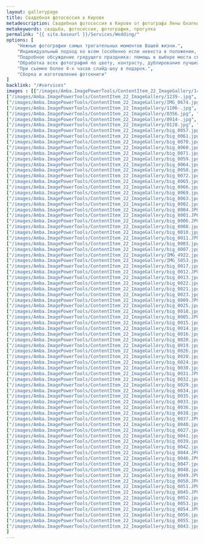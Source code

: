 ```yaml
---
layout: gallerypage
title: Свадебная фотосессия в Кирове
metadescription: Свадебная фотосессия в Кирове от фотографа Лены Охапкиной, примеры свадебных фотографий
metakeywords: свадьба, фотосессия, фотография, прогулка
permalink: "{{ site.baseurl }}/Services/Wedding/"
options: [
    "Нежные фотографии самых трогательных моментов Вашей жизни.",
    "Индивидуальный подход ко всем (особенно если невеста в положении, у молодоженов добрые глаза или если одного из них зовут Елена).",
    "Подробное обсуждение грядущего праздника: помощь в выборе места съемки, консультации и контакты специалистов свадебной индустрии (операторы, ведущие, флористы).",
    "Обработка всех фотографий по цвету, контрасту, дублирование лучших кадров в ретро (черно-белом) стиле.",
    "При съемке более 4-х часов слайд-шоу в подарок.",
    "Сборка и изготовление фотокниги"
]
backlink: "/#services"
images : [["/images/Amba.ImagePowerTools/ContentItem_22_ImageGallery/1421.jpg", "/images/Amba.ImageCache/Default/Amba.ImagePowerTools/ContentItem_22_ImageGallery/1421-DE91E73BE9C37EDAAEEF74A71944B1F6.jpg", "места для свадебной фотосессии Киров"], 
["/images/Amba.ImagePowerTools/ContentItem_22_ImageGallery/1239-.jpg", "/images/Amba.ImageCache/Default/Amba.ImagePowerTools/ContentItem_22_ImageGallery/1239--DE91E73BE9C37EDAAEEF74A71944B1F6.jpg", "места для свадебной фотосессии Киров"], 
["/images/Amba.ImagePowerTools/ContentItem_22_ImageGallery/IMG_0674.jpg", "/images/Amba.ImageCache/Default/Amba.ImagePowerTools/ContentItem_22_ImageGallery/IMG_0674-DE91E73BE9C37EDAAEEF74A71944B1F6.jpg", "места для свадебной фотосессии Киров"], 
["/images/Amba.ImagePowerTools/ContentItem_22_ImageGallery/1106-.jpg", "/images/Amba.ImageCache/Default/Amba.ImagePowerTools/ContentItem_22_ImageGallery/1106--DE91E73BE9C37EDAAEEF74A71944B1F6.jpg", "места для свадебной фотосессии Киров"], 
["/images/Amba.ImagePowerTools/ContentItem_22_ImageGallery/0356.jpg", "/images/Amba.ImageCache/Default/Amba.ImagePowerTools/ContentItem_22_ImageGallery/0356-DE91E73BE9C37EDAAEEF74A71944B1F6.jpg", "Киров театр Кукол"], 
["/images/Amba.ImagePowerTools/ContentItem_22_ImageGallery/0914-.jpg", "/images/Amba.ImageCache/Default/Amba.ImagePowerTools/ContentItem_22_ImageGallery/0914--DE91E73BE9C37EDAAEEF74A71944B1F6.jpg", "Киров театр Кукол"], 
["/images/Amba.ImagePowerTools/ContentItem_22_ImageGallery/0128.jpg", "/images/Amba.ImageCache/Default/Amba.ImagePowerTools/ContentItem_22_ImageGallery/0128-DE91E73BE9C37EDAAEEF74A71944B1F6.jpg", "Утро невесты"], 
["/images/Amba.ImagePowerTools/ContentItem_22_ImageGallery/big_0057.jpg", "/images/Amba.ImageCache/Default/Amba.ImagePowerTools/ContentItem_22_ImageGallery/big_0057-DE91E73BE9C37EDAAEEF74A71944B1F6.jpg", "свадебная фотосессия Киров"], 
["/images/Amba.ImagePowerTools/ContentItem_22_ImageGallery/big_0061.jpg", "/images/Amba.ImageCache/Default/Amba.ImagePowerTools/ContentItem_22_ImageGallery/big_0061-DE91E73BE9C37EDAAEEF74A71944B1F6.jpg", "венчание Киров"], 
["/images/Amba.ImagePowerTools/ContentItem_22_ImageGallery/big_0070.jpg", "/images/Amba.ImageCache/Default/Amba.ImagePowerTools/ContentItem_22_ImageGallery/big_0070-DE91E73BE9C37EDAAEEF74A71944B1F6.jpg", "свадебная фотосессия Киров"], 
["/images/Amba.ImagePowerTools/ContentItem_22_ImageGallery/big_0060.jpg", "/images/Amba.ImageCache/Default/Amba.ImagePowerTools/ContentItem_22_ImageGallery/big_0060-DE91E73BE9C37EDAAEEF74A71944B1F6.jpg", "свадебная фотосессия Киров"], 
["/images/Amba.ImagePowerTools/ContentItem_22_ImageGallery/big_0071.jpg", "/images/Amba.ImageCache/Default/Amba.ImagePowerTools/ContentItem_22_ImageGallery/big_0071-DE91E73BE9C37EDAAEEF74A71944B1F6.jpg", "веселая свадьба Киров"], 
["/images/Amba.ImagePowerTools/ContentItem_22_ImageGallery/big_0059.jpg", "/images/Amba.ImageCache/Default/Amba.ImagePowerTools/ContentItem_22_ImageGallery/big_0059-DE91E73BE9C37EDAAEEF74A71944B1F6.jpg", "свадебная фотосессия Киров"], 
["/images/Amba.ImagePowerTools/ContentItem_22_ImageGallery/big_0064.jpg", "/images/Amba.ImageCache/Default/Amba.ImagePowerTools/ContentItem_22_ImageGallery/big_0064-DE91E73BE9C37EDAAEEF74A71944B1F6.jpg", "свадебная фотосессия Киров"], 
["/images/Amba.ImagePowerTools/ContentItem_22_ImageGallery/big_0058.jpg", "/images/Amba.ImageCache/Default/Amba.ImagePowerTools/ContentItem_22_ImageGallery/big_0058-DE91E73BE9C37EDAAEEF74A71944B1F6.jpg", "свадебная фотосессия Киров"], 
["/images/Amba.ImagePowerTools/ContentItem_22_ImageGallery/big_0072.jpg", "/images/Amba.ImageCache/Default/Amba.ImagePowerTools/ContentItem_22_ImageGallery/big_0072-DE91E73BE9C37EDAAEEF74A71944B1F6.jpg", "места для свадебной фотосессии Киров"], 
["/images/Amba.ImagePowerTools/ContentItem_22_ImageGallery/big_0065.jpg", "/images/Amba.ImageCache/Default/Amba.ImagePowerTools/ContentItem_22_ImageGallery/big_0065-DE91E73BE9C37EDAAEEF74A71944B1F6.jpg", "места для свадебной фотосессии Киров"], 
["/images/Amba.ImagePowerTools/ContentItem_22_ImageGallery/big_0066.jpg", "/images/Amba.ImageCache/Default/Amba.ImagePowerTools/ContentItem_22_ImageGallery/big_0066-DE91E73BE9C37EDAAEEF74A71944B1F6.jpg", "свадебная фотосессия Киров"], 
["/images/Amba.ImagePowerTools/ContentItem_22_ImageGallery/big_0069.jpg", "/images/Amba.ImageCache/Default/Amba.ImagePowerTools/ContentItem_22_ImageGallery/big_0069-DE91E73BE9C37EDAAEEF74A71944B1F6.jpg", "свадебная фотосессия Киров"], 
["/images/Amba.ImagePowerTools/ContentItem_22_ImageGallery/big_0063.jpg", "/images/Amba.ImageCache/Default/Amba.ImagePowerTools/ContentItem_22_ImageGallery/big_0063-DE91E73BE9C37EDAAEEF74A71944B1F6.jpg", "свадебная фотосессия Киров"], 
["/images/Amba.ImagePowerTools/ContentItem_22_ImageGallery/big_0002.jpg", "/images/Amba.ImageCache/Default/Amba.ImagePowerTools/ContentItem_22_ImageGallery/big_0002-DE91E73BE9C37EDAAEEF74A71944B1F6.jpg", "места для свадебной фотосессии Киров"], 
["/images/Amba.ImagePowerTools/ContentItem_22_ImageGallery/big_0004.JPG", "/images/Amba.ImageCache/Default/Amba.ImagePowerTools/ContentItem_22_ImageGallery/big_0004-DE91E73BE9C37EDAAEEF74A71944B1F6.jpg", "места для свадебной фотосессии Киров"], 
["/images/Amba.ImagePowerTools/ContentItem_22_ImageGallery/big_0001.JPG", "/images/Amba.ImageCache/Default/Amba.ImagePowerTools/ContentItem_22_ImageGallery/big_0001-DE91E73BE9C37EDAAEEF74A71944B1F6.jpg", "Утро невесты"], 
["/images/Amba.ImagePowerTools/ContentItem_22_ImageGallery/big_0006.JPG", "/images/Amba.ImageCache/Default/Amba.ImagePowerTools/ContentItem_22_ImageGallery/big_0006-DE91E73BE9C37EDAAEEF74A71944B1F6.jpg", "места для свадебной фотосессии Киров"], 
["/images/Amba.ImagePowerTools/ContentItem_22_ImageGallery/big_0008.jpg", "/images/Amba.ImageCache/Default/Amba.ImagePowerTools/ContentItem_22_ImageGallery/big_0008-DE91E73BE9C37EDAAEEF74A71944B1F6.jpg", "места для свадебной фотосессии Киров"], 
["/images/Amba.ImagePowerTools/ContentItem_22_ImageGallery/big_0010.jpg", "/images/Amba.ImageCache/Default/Amba.ImagePowerTools/ContentItem_22_ImageGallery/big_0010-DE91E73BE9C37EDAAEEF74A71944B1F6.jpg", "места для свадебной фотосессии Киров"], 
["/images/Amba.ImagePowerTools/ContentItem_22_ImageGallery/big_0011.JPG", "/images/Amba.ImageCache/Default/Amba.ImagePowerTools/ContentItem_22_ImageGallery/big_0011-DE91E73BE9C37EDAAEEF74A71944B1F6.jpg", "места для свадебной фотосессии Киров"], 
["/images/Amba.ImagePowerTools/ContentItem_22_ImageGallery/big_0003.jpg", "/images/Amba.ImageCache/Default/Amba.ImagePowerTools/ContentItem_22_ImageGallery/big_0003-DE91E73BE9C37EDAAEEF74A71944B1F6.jpg", "места для свадебной фотосессии Киров"], 
["/images/Amba.ImagePowerTools/ContentItem_22_ImageGallery/big_0007.jpg", "/images/Amba.ImageCache/Default/Amba.ImagePowerTools/ContentItem_22_ImageGallery/big_0007-DE91E73BE9C37EDAAEEF74A71944B1F6.jpg", "фотограф на свадьбу Киров"], 
["/images/Amba.ImagePowerTools/ContentItem_22_ImageGallery/IMG_4922.jpg", "/images/Amba.ImageCache/Default/Amba.ImagePowerTools/ContentItem_22_ImageGallery/IMG_4922-DE91E73BE9C37EDAAEEF74A71944B1F6.jpg", "фотограф на свадьбу Киров"], 
["/images/Amba.ImagePowerTools/ContentItem_22_ImageGallery/IMG_5053.jpg", "/images/Amba.ImageCache/Default/Amba.ImagePowerTools/ContentItem_22_ImageGallery/IMG_5053-DE91E73BE9C37EDAAEEF74A71944B1F6.jpg", "фотограф на свадьбу Киров"], 
["/images/Amba.ImagePowerTools/ContentItem_22_ImageGallery/big_0017.jpg", "/images/Amba.ImageCache/Default/Amba.ImagePowerTools/ContentItem_22_ImageGallery/big_0017-DE91E73BE9C37EDAAEEF74A71944B1F6.jpg", "фотограф на свадьбу Киров"], 
["/images/Amba.ImagePowerTools/ContentItem_22_ImageGallery/big_0012.JPG", "/images/Amba.ImageCache/Default/Amba.ImagePowerTools/ContentItem_22_ImageGallery/big_0012-DE91E73BE9C37EDAAEEF74A71944B1F6.jpg", "фотограф на свадьбу Киров"], 
["/images/Amba.ImagePowerTools/ContentItem_22_ImageGallery/big_0013.jpg", "/images/Amba.ImageCache/Default/Amba.ImagePowerTools/ContentItem_22_ImageGallery/big_0013-DE91E73BE9C37EDAAEEF74A71944B1F6.jpg", "фотограф на свадьбу Киров"], 
["/images/Amba.ImagePowerTools/ContentItem_22_ImageGallery/big_0022.jpg", "/images/Amba.ImageCache/Default/Amba.ImagePowerTools/ContentItem_22_ImageGallery/big_0022-DE91E73BE9C37EDAAEEF74A71944B1F6.jpg", "места для свадебной фотосессии Киров"], 
["/images/Amba.ImagePowerTools/ContentItem_22_ImageGallery/big_0021.jpg", "/images/Amba.ImageCache/Default/Amba.ImagePowerTools/ContentItem_22_ImageGallery/big_0021-DE91E73BE9C37EDAAEEF74A71944B1F6.jpg", "свадебный фотограф Киров"], 
["/images/Amba.ImagePowerTools/ContentItem_22_ImageGallery/big_0023.jpg", "/images/Amba.ImageCache/Default/Amba.ImagePowerTools/ContentItem_22_ImageGallery/big_0023-DE91E73BE9C37EDAAEEF74A71944B1F6.jpg", "свадебный фотограф Киров"], 
["/images/Amba.ImagePowerTools/ContentItem_22_ImageGallery/big_0009.JPG", "/images/Amba.ImageCache/Default/Amba.ImagePowerTools/ContentItem_22_ImageGallery/big_0009-DE91E73BE9C37EDAAEEF74A71944B1F6.jpg", "места для свадебной фотосессии Киров"], 
["/images/Amba.ImagePowerTools/ContentItem_22_ImageGallery/big_0025.jpg", "/images/Amba.ImageCache/Default/Amba.ImagePowerTools/ContentItem_22_ImageGallery/big_0025-DE91E73BE9C37EDAAEEF74A71944B1F6.jpg", "свадебный фотограф Киров"], 
["/images/Amba.ImagePowerTools/ContentItem_22_ImageGallery/big_0018.jpg", "/images/Amba.ImageCache/Default/Amba.ImagePowerTools/ContentItem_22_ImageGallery/big_0018-DE91E73BE9C37EDAAEEF74A71944B1F6.jpg", "свадебный фотограф Киров"], 
["/images/Amba.ImagePowerTools/ContentItem_22_ImageGallery/big_0005.JPG", "/images/Amba.ImageCache/Default/Amba.ImagePowerTools/ContentItem_22_ImageGallery/big_0005-DE91E73BE9C37EDAAEEF74A71944B1F6.jpg", "места для свадебной фотосессии Киров"], 
["/images/Amba.ImagePowerTools/ContentItem_22_ImageGallery/big_0015.jpg", "/images/Amba.ImageCache/Default/Amba.ImagePowerTools/ContentItem_22_ImageGallery/big_0015-DE91E73BE9C37EDAAEEF74A71944B1F6.jpg", "свадебный фотограф Киров"], 
["/images/Amba.ImagePowerTools/ContentItem_22_ImageGallery/big_0014.jpg", "/images/Amba.ImageCache/Default/Amba.ImagePowerTools/ContentItem_22_ImageGallery/big_0014-DE91E73BE9C37EDAAEEF74A71944B1F6.jpg", "свадебный фотограф Киров"], 
["/images/Amba.ImagePowerTools/ContentItem_22_ImageGallery/big_0016.jpg", "/images/Amba.ImageCache/Default/Amba.ImagePowerTools/ContentItem_22_ImageGallery/big_0016-DE91E73BE9C37EDAAEEF74A71944B1F6.jpg", "Кировский костел фотосессия"], 
["/images/Amba.ImagePowerTools/ContentItem_22_ImageGallery/big_0020.jpg", "/images/Amba.ImageCache/Default/Amba.ImagePowerTools/ContentItem_22_ImageGallery/big_0020-DE91E73BE9C37EDAAEEF74A71944B1F6.jpg", "свадебный фотограф Киров"], 
["/images/Amba.ImagePowerTools/ContentItem_22_ImageGallery/big_0019.jpg", "/images/Amba.ImageCache/Default/Amba.ImagePowerTools/ContentItem_22_ImageGallery/big_0019-DE91E73BE9C37EDAAEEF74A71944B1F6.jpg", "свадебный фотограф Киров"], 
["/images/Amba.ImagePowerTools/ContentItem_22_ImageGallery/big_0026.jpg", "/images/Amba.ImageCache/Default/Amba.ImagePowerTools/ContentItem_22_ImageGallery/big_0026-DE91E73BE9C37EDAAEEF74A71944B1F6.jpg", "Кировский костел фотосессия"], 
["/images/Amba.ImagePowerTools/ContentItem_22_ImageGallery/big_0028.jpg", "/images/Amba.ImageCache/Default/Amba.ImagePowerTools/ContentItem_22_ImageGallery/big_0028-DE91E73BE9C37EDAAEEF74A71944B1F6.jpg", "свадебный фотограф Киров"], 
["/images/Amba.ImagePowerTools/ContentItem_22_ImageGallery/big_0024.jpg", "/images/Amba.ImageCache/Default/Amba.ImagePowerTools/ContentItem_22_ImageGallery/big_0024-DE91E73BE9C37EDAAEEF74A71944B1F6.jpg", "свадебный фотограф Киров"], 
["/images/Amba.ImagePowerTools/ContentItem_22_ImageGallery/big_0030.jpg", "/images/Amba.ImageCache/Default/Amba.ImagePowerTools/ContentItem_22_ImageGallery/big_0030-DE91E73BE9C37EDAAEEF74A71944B1F6.jpg", "фотограф на свадьбу Киров"], 
["/images/Amba.ImagePowerTools/ContentItem_22_ImageGallery/big_0031.JPG", "/images/Amba.ImageCache/Default/Amba.ImagePowerTools/ContentItem_22_ImageGallery/big_0031-DE91E73BE9C37EDAAEEF74A71944B1F6.jpg", ""], 
["/images/Amba.ImagePowerTools/ContentItem_22_ImageGallery/big_0032.jpg", "/images/Amba.ImageCache/Default/Amba.ImagePowerTools/ContentItem_22_ImageGallery/big_0032-DE91E73BE9C37EDAAEEF74A71944B1F6.jpg", "фотограф на свадьбу Киров"], 
["/images/Amba.ImagePowerTools/ContentItem_22_ImageGallery/big_0029.jpg", "/images/Amba.ImageCache/Default/Amba.ImagePowerTools/ContentItem_22_ImageGallery/big_0029-DE91E73BE9C37EDAAEEF74A71944B1F6.jpg", "фотограф на свадьбу Киров"], 
["/images/Amba.ImagePowerTools/ContentItem_22_ImageGallery/big_0034.jpg", "/images/Amba.ImageCache/Default/Amba.ImagePowerTools/ContentItem_22_ImageGallery/big_0034-DE91E73BE9C37EDAAEEF74A71944B1F6.jpg", "фотограф на свадьбу Киров"], 
["/images/Amba.ImagePowerTools/ContentItem_22_ImageGallery/big_0035.jpg", "/images/Amba.ImageCache/Default/Amba.ImagePowerTools/ContentItem_22_ImageGallery/big_0035-DE91E73BE9C37EDAAEEF74A71944B1F6.jpg", "фотограф на свадьбу Киров"], 
["/images/Amba.ImagePowerTools/ContentItem_22_ImageGallery/big_0033.jpg", "/images/Amba.ImageCache/Default/Amba.ImagePowerTools/ContentItem_22_ImageGallery/big_0033-DE91E73BE9C37EDAAEEF74A71944B1F6.jpg", "фотограф на свадьбу Киров"], 
["/images/Amba.ImagePowerTools/ContentItem_22_ImageGallery/big_0036.jpg", "/images/Amba.ImageCache/Default/Amba.ImagePowerTools/ContentItem_22_ImageGallery/big_0036-DE91E73BE9C37EDAAEEF74A71944B1F6.jpg", "фотограф на свадьбу Киров"], 
["/images/Amba.ImagePowerTools/ContentItem_22_ImageGallery/big_0038.jpg", "/images/Amba.ImageCache/Default/Amba.ImagePowerTools/ContentItem_22_ImageGallery/big_0038-DE91E73BE9C37EDAAEEF74A71944B1F6.jpg", "фотограф на свадьбу Киров"], 
["/images/Amba.ImagePowerTools/ContentItem_22_ImageGallery/big_0037.JPG", "/images/Amba.ImageCache/Default/Amba.ImagePowerTools/ContentItem_22_ImageGallery/big_0037-DE91E73BE9C37EDAAEEF74A71944B1F6.jpg", "фотограф на свадьбу Киров"], 
["/images/Amba.ImagePowerTools/ContentItem_22_ImageGallery/big_0040.jpg", "/images/Amba.ImageCache/Default/Amba.ImagePowerTools/ContentItem_22_ImageGallery/big_0040-DE91E73BE9C37EDAAEEF74A71944B1F6.jpg", "фотограф на свадьбу Киров"], 
["/images/Amba.ImagePowerTools/ContentItem_22_ImageGallery/big_0027.jpg", "/images/Amba.ImageCache/Default/Amba.ImagePowerTools/ContentItem_22_ImageGallery/big_0027-DE91E73BE9C37EDAAEEF74A71944B1F6.jpg", "фотограф на свадьбу Киров"], 
["/images/Amba.ImagePowerTools/ContentItem_22_ImageGallery/big_0041.jpg", "/images/Amba.ImageCache/Default/Amba.ImagePowerTools/ContentItem_22_ImageGallery/big_0041-DE91E73BE9C37EDAAEEF74A71944B1F6.jpg", "места для свадебной фотосессии Киров"], 
["/images/Amba.ImagePowerTools/ContentItem_22_ImageGallery/big_0039.jpg", "/images/Amba.ImageCache/Default/Amba.ImagePowerTools/ContentItem_22_ImageGallery/big_0039-DE91E73BE9C37EDAAEEF74A71944B1F6.jpg", "места для свадебной фотосессии Киров"], 
["/images/Amba.ImagePowerTools/ContentItem_22_ImageGallery/big_0042.jpg", "/images/Amba.ImageCache/Default/Amba.ImagePowerTools/ContentItem_22_ImageGallery/big_0042-DE91E73BE9C37EDAAEEF74A71944B1F6.jpg", "места для свадебной фотосессии Киров"], 
["/images/Amba.ImagePowerTools/ContentItem_22_ImageGallery/big_0044.JPG", "/images/Amba.ImageCache/Default/Amba.ImagePowerTools/ContentItem_22_ImageGallery/big_0044-DE91E73BE9C37EDAAEEF74A71944B1F6.jpg", ""], 
["/images/Amba.ImagePowerTools/ContentItem_22_ImageGallery/big_0046.JPG", "/images/Amba.ImageCache/Default/Amba.ImagePowerTools/ContentItem_22_ImageGallery/big_0046-DE91E73BE9C37EDAAEEF74A71944B1F6.jpg", "фотограф на свадьбу Киров"], 
["/images/Amba.ImagePowerTools/ContentItem_22_ImageGallery/big_0047.jpg", "/images/Amba.ImageCache/Default/Amba.ImagePowerTools/ContentItem_22_ImageGallery/big_0047-DE91E73BE9C37EDAAEEF74A71944B1F6.jpg", "фотограф на свадьбу Киров"], 
["/images/Amba.ImagePowerTools/ContentItem_22_ImageGallery/big_0048.jpg", "/images/Amba.ImageCache/Default/Amba.ImagePowerTools/ContentItem_22_ImageGallery/big_0048-DE91E73BE9C37EDAAEEF74A71944B1F6.jpg", "фотограф на свадьбу Киров"], 
["/images/Amba.ImagePowerTools/ContentItem_22_ImageGallery/big_0049.JPG", "/images/Amba.ImageCache/Default/Amba.ImagePowerTools/ContentItem_22_ImageGallery/big_0049-DE91E73BE9C37EDAAEEF74A71944B1F6.jpg", "фотограф на свадьбу Киров"], 
["/images/Amba.ImagePowerTools/ContentItem_22_ImageGallery/big_0050.JPG", "/images/Amba.ImageCache/Default/Amba.ImagePowerTools/ContentItem_22_ImageGallery/big_0050-DE91E73BE9C37EDAAEEF74A71944B1F6.jpg", "фотограф на свадьбу Киров"], 
["/images/Amba.ImagePowerTools/ContentItem_22_ImageGallery/big_0051.JPG", "/images/Amba.ImageCache/Default/Amba.ImagePowerTools/ContentItem_22_ImageGallery/big_0051-DE91E73BE9C37EDAAEEF74A71944B1F6.jpg", "фотограф на свадьбу Киров"], 
["/images/Amba.ImagePowerTools/ContentItem_22_ImageGallery/big_0045.JPG", "/images/Amba.ImageCache/Default/Amba.ImagePowerTools/ContentItem_22_ImageGallery/big_0045-DE91E73BE9C37EDAAEEF74A71944B1F6.jpg", "фотограф на свадьбу Киров"], 
["/images/Amba.ImagePowerTools/ContentItem_22_ImageGallery/big_0052.jpg", "/images/Amba.ImageCache/Default/Amba.ImagePowerTools/ContentItem_22_ImageGallery/big_0052-DE91E73BE9C37EDAAEEF74A71944B1F6.jpg", "фотограф на свадьбу Киров"], 
["/images/Amba.ImagePowerTools/ContentItem_22_ImageGallery/big_0053.jpg", "/images/Amba.ImageCache/Default/Amba.ImagePowerTools/ContentItem_22_ImageGallery/big_0053-DE91E73BE9C37EDAAEEF74A71944B1F6.jpg", "Неторжественная регистрация фотосессия"], 
["/images/Amba.ImagePowerTools/ContentItem_22_ImageGallery/big_0054.JPG", "/images/Amba.ImageCache/Default/Amba.ImagePowerTools/ContentItem_22_ImageGallery/big_0054-DE91E73BE9C37EDAAEEF74A71944B1F6.jpg", "фотограф на свадьбу Киров"], 
["/images/Amba.ImagePowerTools/ContentItem_22_ImageGallery/big_0056.jpg", "/images/Amba.ImageCache/Default/Amba.ImagePowerTools/ContentItem_22_ImageGallery/big_0056-DE91E73BE9C37EDAAEEF74A71944B1F6.jpg", "фотограф на свадьбу Киров"], 
["/images/Amba.ImagePowerTools/ContentItem_22_ImageGallery/big_0055.jpg", "/images/Amba.ImageCache/Default/Amba.ImagePowerTools/ContentItem_22_ImageGallery/big_0055-DE91E73BE9C37EDAAEEF74A71944B1F6.jpg", "фотограф на свадьбу Киров"], 
["/images/Amba.ImagePowerTools/ContentItem_22_ImageGallery/big_0043.jpg", "/images/Amba.ImageCache/Default/Amba.ImagePowerTools/ContentItem_22_ImageGallery/big_0043-DE91E73BE9C37EDAAEEF74A71944B1F6.jpg", "фотограф на свадьбу Киров"]
]
---
```

